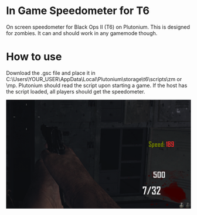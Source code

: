 # In Game Speedometer for T6
On screen speedometer for Black Ops II (T6) on Plutonium.
This is designed for zombies. It can and should work in any gamemode though.

# How to use
Download the .gsc file and place it in C:\Users\YOUR_USER\AppData\Local\Plutonium\storage\t6\scripts\zm or \mp.
Plutonium should read the script upon starting a game. If the host has the script loaded, all players should get the speedometer.

![Speedometer](speedometer.png?raw=true "")
